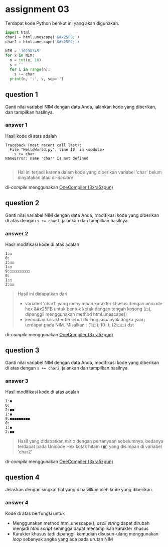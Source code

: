 # assignment 03
Terdapat kode Python berikut ini yang akan digunakan.
```python
import html
char1 = html.unescape('&#x25FB;')
char2 = html.unescape('&#x25FC;')

NIM = '10298345'
for x in NIM:
  n = int(x, 10)
  s = ''
  for i in range(n):
    s += char
  print(n, ':', s, sep='')
```

## question 1
Ganti nilai variabel NIM dengan data Anda, jalankan kode yang diberikan, dan tampilkan hasilnya.

### answer 1
Hasil kode di atas adalah
```
Traceback (most recent call last):
  File "HelloWorld.py", line 10, in <module>
    s += char
NameError: name 'char' is not defined


```
> Hal ini terjadi karena dalam kode yang diberikan variabel 'char' belum dinyatakan atau di-*declare*

di-*compile* menggunakan [OneCompiler (3xra5zpun)](https://onecompiler.com/python/3xra5zpun)

## question 2
Ganti nilai variabel NIM dengan data Anda, modifikasi kode yang diberikan di atas dengan `s += char1`, jalankan dan tampilkan hasilnya.

### answer 2
Hasil modifikasi kode di atas adalah
```
1:◻
0:
2:◻◻
1:◻
9:◻◻◻◻◻◻◻◻◻
0:
1:◻
2:◻◻
```
> Hasil ini didapatkan dari 
> + variabel 'char1' yang menyimpan karakter khusus dengan unicode hex &#x25FB untuk bentuk kotak dengan tengah kosong (◻), 
dipanggil menggunakan method html.unescape()
> + kemudian karakter tersebut diulang sebanyak angka yang terdapat pada NIM. 
Misalkan : (1:◻); (0: ); (2:◻◻) dst 

di-*compile* menggunakan [OneCompiler (3xra5zpun)](https://onecompiler.com/python/3xra5zpun)

## question 3
Ganti nilai variabel NIM dengan data Anda, modifikasi kode yang diberikan di atas dengan `s += char2`, jalankan dan tampilkan hasilnya.

### answer 3
Hasil modifikasi kode di atas adalah
```
1:◼
0:
2:◼◼
1:◼
9:◼◼◼◼◼◼◼◼◼
0:
1:◼
2:◼◼

```
> Hasil yang didapatkan mirip dengan pertanyaan sebelumnya, bedanya terdapat pada Unicode Hex kotak hitam (◼) yang disimpan di variabel 'char2'

di-*compile* menggunakan [OneCompiler (3xra5zpun)](https://onecompiler.com/python/3xra5zpun)

## question 4
Jelaskan dengan singkat hal yang dihasillkan oleh kode yang diberikan.

### answer 4
Kode di atas berfungsi untuk
+ Menggunakan method html.unescape(), *ascii string* dapat dirubah menjadi *html script* sehingga dapat menampilkan karakter khusus
+ Karakter khusus tadi dipanggil kemudian disusun-ulang menggunakan *loop* sebanyak angka yang ada pada urutan NIM 
